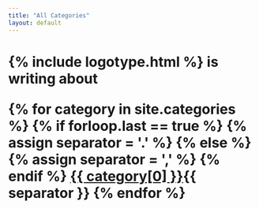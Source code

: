 ```yaml
---
title: "All Categories"
layout: default
---
```


<h1 elementtiming="page-title">
  {% include logotype.html %} is writing about

  {% for category in site.categories %}
    {% if forloop.last == true %}
      {% assign separator = '.' %}
    {% else %}
      {% assign separator = ',' %}
    {% endif %}
      <a href="/{{ category[0] }}/" class="c-lozenge">{{ category[0] }}</a>{{ separator }}
  {% endfor %}

</h1>
